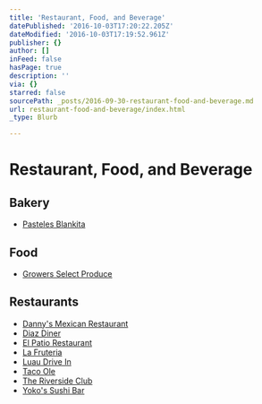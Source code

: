 ```yaml
---
title: 'Restaurant, Food, and Beverage'
datePublished: '2016-10-03T17:20:22.205Z'
dateModified: '2016-10-03T17:19:52.961Z'
publisher: {}
author: []
inFeed: false
hasPage: true
description: ''
via: {}
starred: false
sourcePath: _posts/2016-09-30-restaurant-food-and-beverage.md
url: restaurant-food-and-beverage/index.html
_type: Blurb

---
```

# Restaurant, Food, and Beverage

## Bakery

* [Pasteles Blankita][0]

## Food

* [Growers Select Produce][1]

## Restaurants

* [Danny's Mexican Restaurant][2]
* [Diaz Diner][3]
* [El Patio Restaurant][4]
* [La Fruteria][5]
* [Luau Drive In][6]
* [Taco Ole][7]
* [The Riverside Club][8]
* [Yoko's Sushi Bar][9]

[0]: http://www.pastelesblankita.com/ "Pasteles Blankita"
[1]: http://directory.missionchamber.com/listing/growers-select-produce-inc/ "Growers Select Produce"
[2]: https://www.facebook.com/Dannys-Mexican-Restaurant-126251037393158/ "Danny's Mexican Restaurant - Facebook"
[3]: https://www.facebook.com/DiazDiner/ "Diaz Diner on Facebook"
[4]: https://www.facebook.com/pages/El-Patio-Restaurant/117363861616716 "El Patio Restaurant - Facebook"
[5]: https://www.facebook.com/La-Fruteria-100415396723373/ "La Fruteria"
[6]: https://www.facebook.com/pages/Luau-Drive-Inn/116287918400110 "Luau Drive In Restaurant"
[7]: http://mytacoole.com/ "Taco Ole"
[8]: http://www.ontheriver.net/ "The Riverside Club"
[9]: http://www.yokossushibar.com/ "Yoko's Sushi Bar"